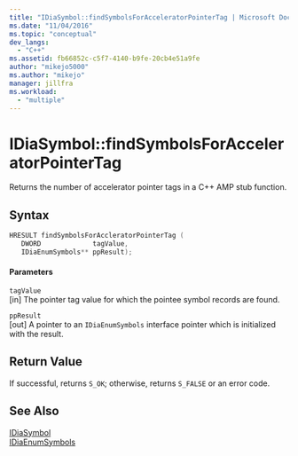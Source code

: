 ```yaml
---
title: "IDiaSymbol::findSymbolsForAcceleratorPointerTag | Microsoft Docs"
ms.date: "11/04/2016"
ms.topic: "conceptual"
dev_langs: 
  - "C++"
ms.assetid: fb66852c-c5f7-4140-b9fe-20cb4e51a9fe
author: "mikejo5000"
ms.author: "mikejo"
manager: jillfra
ms.workload: 
  - "multiple"
---
```

# IDiaSymbol::findSymbolsForAcceleratorPointerTag
Returns the number of accelerator pointer tags in a C++ AMP stub function.  
  
## Syntax  
  
```C++  
HRESULT findSymbolsForAccleratorPointerTag (   
   DWORD             tagValue,  
   IDiaEnumSymbols** ppResult);  
```  
  
#### Parameters  
 `tagValue`  
 [in] The pointer tag value for which the pointee symbol records are found.  
  
 `ppResult`  
 [out] A pointer to an `IDiaEnumSymbols` interface pointer which is initialized with the result.  
  
## Return Value  
 If successful, returns `S_OK`; otherwise, returns `S_FALSE` or an error code.  
  
## See Also  
 [IDiaSymbol](../../debugger/debug-interface-access/idiasymbol.md)   
 [IDiaEnumSymbols](../../debugger/debug-interface-access/idiaenumsymbols.md)